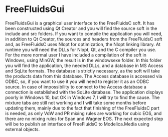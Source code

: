 # FreeFluidsGui
FreeFluidsGui is a graphical user interface to the FreeFluidsC soft. It has been constructed using Qt Creator and you will find the source soft in the include and src folders. If you want to compile the application you will need, in addition to Qt Creator, the sources and headers from the FreeFluidsC soft and, as FreeFluidsC uses Nlopt for optimization, the Nlopt linking library. At runtime you will need the DLLs for Nlopt, Qt, and the C compiler you use.
For the more normal user I have included a compilation of the soft in Windows, using MinGW, the result is in the windowsexe folder. In this folder you will find the application, the needed DLLs, and a database in MS Access and SqLite formats. The database is strictly necessary, as the soft will take the products data from this database. The Access database is accessed via ODBC, so, if you want to use it you will need to register it as an ODBC source. In case of impossibility to connect to the Access database a connection is established with the SqLite database. The application displays poorly in Windows 10, but OK in Windows 7, I will try to find the cause.
The mixture tabs are still not working and I will take some months before updating them, mainly due to the fact that finishing of the FreeFluidsC part is needed, as only VdW and PR mixing rules are working for cubic EOS, and there are no mixing rules for Span and Wagner EOS.
The next expected step will be to publish an interface of FreeFluidsC to Modelica.Media using external objects.
